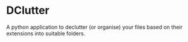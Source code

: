 # DClutter
A python application to declutter (or organise) your files based on their extensions into suitable folders. 

